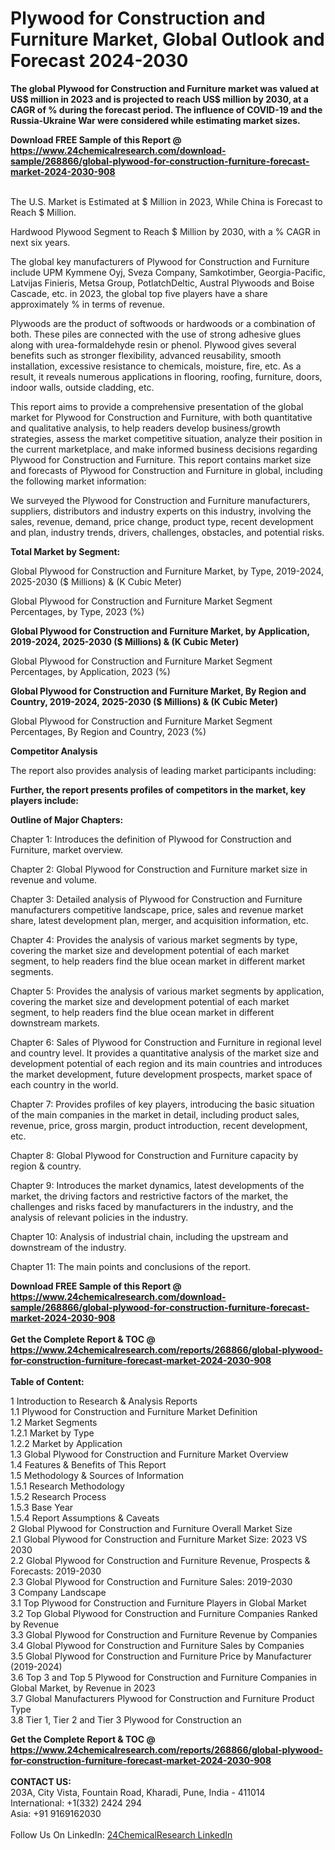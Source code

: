 <h1>Plywood for Construction and Furniture Market, Global Outlook and Forecast 2024-2030</h1><p><strong>The global Plywood for Construction and Furniture market was valued at US$ million in 2023 and is projected to reach US$ million by 2030, at a CAGR of % during the forecast period. The influence of COVID-19 and the Russia-Ukraine War were considered while estimating market sizes.</strong></p><p>
</p><p></p><div><b>Download FREE Sample of this Report @ 
            <a href="https://www.24chemicalresearch.com/download-sample/268866/global-plywood-for-construction-furniture-forecast-market-2024-2030-908">
            https://www.24chemicalresearch.com/download-sample/268866/global-plywood-for-construction-furniture-forecast-market-2024-2030-908</a></b></div><br><p>
The U.S. Market is Estimated at $ Million in 2023, While China is Forecast to Reach $ Million.</p><p>
Hardwood Plywood Segment to Reach $ Million by 2030, with a % CAGR in next six years.</p><p>
The global key manufacturers of Plywood for Construction and Furniture include UPM Kymmene Oyj, Sveza Company, Samkotimber, Georgia-Pacific, Latvijas Finieris, Metsa Group, PotlatchDeltic, Austral Plywoods and Boise Cascade, etc. in 2023, the global top five players have a share approximately % in terms of revenue.</p><p>
Plywoods are the product of softwoods or hardwoods or a combination of both. These piles are connected with the use of strong adhesive glues along with urea-formaldehyde resin or phenol. Plywood gives several benefits such as stronger flexibility, advanced reusability, smooth installation, excessive resistance to chemicals, moisture, fire, etc. As a result, it reveals numerous applications in flooring, roofing, furniture, doors, indoor walls, outside cladding, etc.</p><p>
This report aims to provide a comprehensive presentation of the global market for Plywood for Construction and Furniture, with both quantitative and qualitative analysis, to help readers develop business/growth strategies, assess the market competitive situation, analyze their position in the current marketplace, and make informed business decisions regarding Plywood for Construction and Furniture. This report contains market size and forecasts of Plywood for Construction and Furniture in global, including the following market information:</p><p>
</p><p>
</p><p>We surveyed the Plywood for Construction and Furniture manufacturers, suppliers, distributors and industry experts on this industry, involving the sales, revenue, demand, price change, product type, recent development and plan, industry trends, drivers, challenges, obstacles, and potential risks.</p><p>
<strong>Total Market by Segment:</strong></p><p>
Global Plywood for Construction and Furniture Market, by Type, 2019-2024, 2025-2030 ($ Millions) &amp; (K Cubic Meter)</p><p>
Global Plywood for Construction and Furniture Market Segment Percentages, by Type, 2023 (%)</p><p>
</p><p>
</p><p><strong>Global Plywood for Construction and Furniture Market, by Application, 2019-2024, 2025-2030 ($ Millions) &amp; (K Cubic Meter)</strong></p><p>
Global Plywood for Construction and Furniture Market Segment Percentages, by Application, 2023 (%)</p><p>
</p><p>
</p><p><strong>Global Plywood for Construction and Furniture Market, By Region and Country, 2019-2024, 2025-2030 ($ Millions) &amp; (K Cubic Meter)</strong></p><p>
Global Plywood for Construction and Furniture Market Segment Percentages, By Region and Country, 2023 (%)</p><p>
</p><p>
</p><p><strong>Competitor Analysis</strong></p><p>
The report also provides analysis of leading market participants including:</p><p>
</p><p>
</p><p><strong>Further, the report presents profiles of competitors in the market, key players include:</strong></p><p>
</p><p>
</p><p><strong>Outline of Major Chapters:</strong></p><p>
Chapter 1: Introduces the definition of Plywood for Construction and Furniture, market overview.</p><p>
Chapter 2: Global Plywood for Construction and Furniture market size in revenue and volume.</p><p>
Chapter 3: Detailed analysis of Plywood for Construction and Furniture manufacturers competitive landscape, price, sales and revenue market share, latest development plan, merger, and acquisition information, etc.</p><p>
Chapter 4: Provides the analysis of various market segments by type, covering the market size and development potential of each market segment, to help readers find the blue ocean market in different market segments.</p><p>
Chapter 5: Provides the analysis of various market segments by application, covering the market size and development potential of each market segment, to help readers find the blue ocean market in different downstream markets.</p><p>
Chapter 6: Sales of Plywood for Construction and Furniture in regional level and country level. It provides a quantitative analysis of the market size and development potential of each region and its main countries and introduces the market development, future development prospects, market space of each country in the world.</p><p>
Chapter 7: Provides profiles of key players, introducing the basic situation of the main companies in the market in detail, including product sales, revenue, price, gross margin, product introduction, recent development, etc.</p><p>
Chapter 8: Global Plywood for Construction and Furniture capacity by region &amp; country.</p><p>
Chapter 9: Introduces the market dynamics, latest developments of the market, the driving factors and restrictive factors of the market, the challenges and risks faced by manufacturers in the industry, and the analysis of relevant policies in the industry.</p><p>
Chapter 10: Analysis of industrial chain, including the upstream and downstream of the industry.</p><p>
Chapter 11: The main points and conclusions of the report.</p><div><b>Download FREE Sample of this Report @ 
            <a href="https://www.24chemicalresearch.com/download-sample/268866/global-plywood-for-construction-furniture-forecast-market-2024-2030-908">
            https://www.24chemicalresearch.com/download-sample/268866/global-plywood-for-construction-furniture-forecast-market-2024-2030-908</a></b></div><br><div><b>Get the Complete Report & TOC @ 
            <a href="https://www.24chemicalresearch.com/reports/268866/global-plywood-for-construction-furniture-forecast-market-2024-2030-908">
            https://www.24chemicalresearch.com/reports/268866/global-plywood-for-construction-furniture-forecast-market-2024-2030-908</a></b></div><br>
            <b>Table of Content:</b><p>1 Introduction to Research & Analysis Reports<br />
    1.1 Plywood for Construction and Furniture Market Definition<br />
    1.2 Market Segments<br />
        1.2.1 Market by Type<br />
        1.2.2 Market by Application<br />
    1.3 Global Plywood for Construction and Furniture Market Overview<br />
    1.4 Features & Benefits of This Report<br />
    1.5 Methodology & Sources of Information<br />
        1.5.1 Research Methodology<br />
        1.5.2 Research Process<br />
        1.5.3 Base Year<br />
        1.5.4 Report Assumptions & Caveats<br />
2 Global Plywood for Construction and Furniture Overall Market Size<br />
    2.1 Global Plywood for Construction and Furniture Market Size: 2023 VS 2030<br />
    2.2 Global Plywood for Construction and Furniture Revenue, Prospects & Forecasts: 2019-2030<br />
    2.3 Global Plywood for Construction and Furniture Sales: 2019-2030<br />
3 Company Landscape<br />
    3.1 Top Plywood for Construction and Furniture Players in Global Market<br />
    3.2 Top Global Plywood for Construction and Furniture Companies Ranked by Revenue<br />
    3.3 Global Plywood for Construction and Furniture Revenue by Companies<br />
    3.4 Global Plywood for Construction and Furniture Sales by Companies<br />
    3.5 Global Plywood for Construction and Furniture Price by Manufacturer (2019-2024)<br />
    3.6 Top 3 and Top 5 Plywood for Construction and Furniture Companies in Global Market, by Revenue in 2023<br />
    3.7 Global Manufacturers Plywood for Construction and Furniture Product Type<br />
    3.8 Tier 1, Tier 2 and Tier 3 Plywood for Construction an</p><div><b>Get the Complete Report & TOC @ 
            <a href="https://www.24chemicalresearch.com/reports/268866/global-plywood-for-construction-furniture-forecast-market-2024-2030-908">
            https://www.24chemicalresearch.com/reports/268866/global-plywood-for-construction-furniture-forecast-market-2024-2030-908</a></b></div><br><b>CONTACT US:</b><br>
            203A, City Vista, Fountain Road, Kharadi, Pune, India - 411014<br>
            International: +1(332) 2424 294<br>
            Asia: +91 9169162030 <br><br>
            Follow Us On LinkedIn: <a href="https://www.linkedin.com/company/24chemicalresearch/">24ChemicalResearch LinkedIn</a>